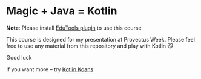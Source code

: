 # Magic + Java = Kotlin

**Note**: Please install [EduTools plugin](https://plugins.jetbrains.com/plugin/10081-edutools) to use this course

This course is designed for my presentation at Provectus Week.
Please feel free to use any material from this repository and play with Kotlin :smirk_cat:

Good luck

If you want more – try [Kotlin Koans](https://play.kotlinlang.org/koans/overview)
